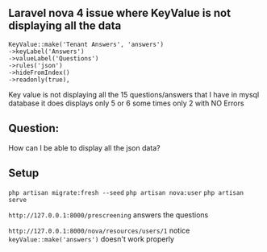 ## Laravel nova 4 issue where KeyValue is not displaying all the data
```
KeyValue::make('Tenant Answers', 'answers')
->keyLabel('Answers')
->valueLabel('Questions')
->rules('json')
->hideFromIndex()
->readonly(true),
```
Key value is not displaying all the 15 questions/answers that I have in mysql database it does displays only 5 or 6 some times only 2 with NO Errors

## Question:
How can I be able to display all the json data?


## Setup

`php artisan migrate:fresh --seed`
`php artisan nova:user`
`php artisan serve`

`http://127.0.0.1:8000/prescreening`
answers the questions

`http://127.0.0.1:8000/nova/resources/users/1`
notice `keyValue::make('answers')` doesn't work properly 